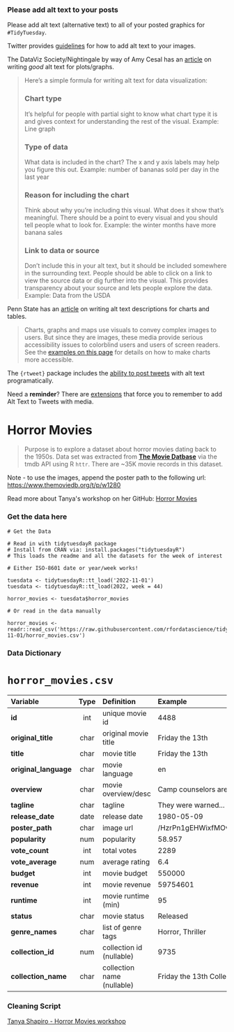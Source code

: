 ### Please add alt text to your posts

Please add alt text (alternative text) to all of your posted graphics for `#TidyTuesday`. 

Twitter provides [guidelines](https://help.twitter.com/en/using-twitter/picture-descriptions) for how to add alt text to your images.

The DataViz Society/Nightingale by way of Amy Cesal has an [article](https://medium.com/nightingale/writing-alt-text-for-data-visualization-2a218ef43f81) on writing _good_ alt text for plots/graphs.

> Here’s a simple formula for writing alt text for data visualization:
> ### Chart type
> It’s helpful for people with partial sight to know what chart type it is and gives context for understanding the rest of the visual.
> Example: Line graph
> ### Type of data
> What data is included in the chart? The x and y axis labels may help you figure this out.
> Example: number of bananas sold per day in the last year
> ### Reason for including the chart
> Think about why you’re including this visual. What does it show that’s meaningful. There should be a point to every visual and you should tell people what to look for.
> Example: the winter months have more banana sales
> ### Link to data or source
> Don’t include this in your alt text, but it should be included somewhere in the surrounding text. People should be able to click on a link to view the source data or dig further into the visual. This provides transparency about your source and lets people explore the data.
> Example: Data from the USDA

Penn State has an [article](https://accessibility.psu.edu/images/charts/) on writing alt text descriptions for charts and tables.

> Charts, graphs and maps use visuals to convey complex images to users. But since they are images, these media provide serious accessibility issues to colorblind users and users of screen readers. See the [examples on this page](https://accessibility.psu.edu/images/charts/) for details on how to make charts more accessible.

The `{rtweet}` package includes the [ability to post tweets](https://docs.ropensci.org/rtweet/reference/post_tweet.html) with alt text programatically.

Need a **reminder**? There are [extensions](https://chrome.google.com/webstore/detail/twitter-required-alt-text/fpjlpckbikddocimpfcgaldjghimjiik/related) that force you to remember to add Alt Text to Tweets with media.

# Horror Movies

> Purpose is to explore a dataset about horror movies dating back to the 1950s. Data set was extracted from **[The Movie Datbase](https://www.themoviedb.org)** via the tmdb API using R <code>httr</code>. There are ~35K movie records in this dataset.

Note - to use the images, append the poster path to the following url: https://www.themoviedb.org/t/p/w1280

Read more about Tanya's workshop on her GitHub: [Horror Movies](https://github.com/tashapiro/horror-movies)


### Get the data here

```{r}
# Get the Data

# Read in with tidytuesdayR package 
# Install from CRAN via: install.packages("tidytuesdayR")
# This loads the readme and all the datasets for the week of interest

# Either ISO-8601 date or year/week works!

tuesdata <- tidytuesdayR::tt_load('2022-11-01')
tuesdata <- tidytuesdayR::tt_load(2022, week = 44)

horror_movies <- tuesdata$horror_movies

# Or read in the data manually

horror_movies <- readr::read_csv('https://raw.githubusercontent.com/rfordatascience/tidytuesday/master/data/2022/2022-11-01/horror_movies.csv')

```
### Data Dictionary

# `horror_movies.csv`

| **Variable**          | **Type** | **Definition**             | **Example**                     |
|:---------------|:--------------:|:------------------|:---------------------|
| **id**                |   int    | unique movie id            | 4488                            |
| **original_title**    |   char   | original movie title       | Friday the 13th                 |
| **title**             |   char   | movie title                | Friday the 13th                 |
| **original_language** |   char   | movie language             | en                              |
| **overview**          |   char   | movie overview/desc        | Camp counselors are stalked...  |
| **tagline**           |   char   | tagline                    | They were warned...             |
| **release_date**      |   date   | release date               | 1980-05-09                      |
| **poster_path**       |   char   | image url                  | /HzrPn1gEHWixfMOvOehOTlHROo.jpg |
| **popularity**        |   num    | popularity                 | 58.957                          |
| **vote_count**        |   int    | total votes                | 2289                            |
| **vote_average**      |   num    | average rating             | 6.4                             |
| **budget**            |   int    | movie budget               | 550000                          |
| **revenue**           |   int    | movie revenue              | 59754601                        |
| **runtime**           |   int    | movie runtime (min)        | 95                              |
| **status**            |   char   | movie status               | Released                        |
| **genre_names**       |   char   | list of genre tags         | Horror, Thriller                |
| **collection_id**     |   num    | collection id (nullable)   | 9735                            |
| **collection_name**   |   char   | collection name (nullable) | Friday the 13th Collection      |

### Cleaning Script


[Tanya Shapiro - Horror Movies workshop](https://github.com/tashapiro/horror-movies/tree/main/code)
